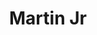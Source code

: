 ---
pid: llp229
title: Martin Jr
location_transcription: A Musium / outside
coordinates: "[-75.172205518199, 39.958661946422]"
zipcode: 
gen_neighborhood: 
neighborhood: 
outside_phl: 
age: '12'
age_range: 6-13
instagram: 
image_file_name: llp_229.jpg
proposal_transcription: A monument that I would want to make would be a picture of
  Martin Luthin King Jr because he helped and tried to stop rasis and wanted peace
  in everyone and for everyone to get along together
topic: African Americans,Person,History,Human Rights,Social Justice,Unity
topic_summary: 0, 0, 0, 0, 0, 0
type: Sculpture Statue
keywords_other: peace, martin luther king jr
credit: Amara Mohamad
image_labels: 
twitter: 
facebook: 
permalink: "/monuments/llp229/"
layout: item-page
---